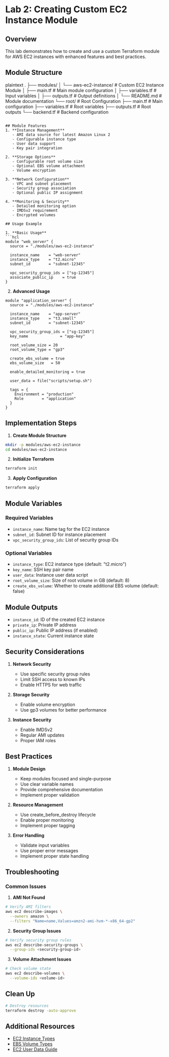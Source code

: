 # Lab 2: Creating Custom EC2 Instance Module

## Overview
This lab demonstrates how to create and use a custom Terraform module for AWS EC2 instances with enhanced features and best practices.

## Module Structure
plaintext
.
├── modules/
│   └── aws-ec2-instance/          # Custom EC2 Instance Module
│       ├── main.tf                # Main module configuration
│       ├── variables.tf           # Input variables
│       ├── outputs.tf             # Output definitions
│       └── README.md              # Module documentation
└── root/                          # Root Configuration
    ├── main.tf                    # Main configuration
    ├── variables.tf               # Root variables
    ├── outputs.tf                 # Root outputs
    └── backend.tf                 # Backend configuration
```

## Module Features
1. **Instance Management**
   - AMI data source for latest Amazon Linux 2
   - Configurable instance type
   - User data support
   - Key pair integration

2. **Storage Options**
   - Configurable root volume size
   - Optional EBS volume attachment
   - Volume encryption

3. **Network Configuration**
   - VPC and subnet placement
   - Security group association
   - Optional public IP assignment

4. **Monitoring & Security**
   - Detailed monitoring option
   - IMDSv2 requirement
   - Encrypted volumes

## Usage Example

1. **Basic Usage**
```hcl
module "web_server" {
  source = "./modules/aws-ec2-instance"

  instance_name    = "web-server"
  instance_type    = "t2.micro"
  subnet_id        = "subnet-12345"
  
  vpc_security_group_ids = ["sg-12345"]
  associate_public_ip    = true
}
```

2. **Advanced Usage**
```hcl
module "application_server" {
  source = "./modules/aws-ec2-instance"

  instance_name    = "app-server"
  instance_type    = "t3.small"
  subnet_id        = "subnet-12345"
  
  vpc_security_group_ids = ["sg-12345"]
  key_name              = "app-key"
  
  root_volume_size = 20
  root_volume_type = "gp3"
  
  create_ebs_volume = true
  ebs_volume_size   = 50
  
  enable_detailed_monitoring = true

  user_data = file("scripts/setup.sh")

  tags = {
    Environment = "production"
    Role        = "application"
  }
}
```

## Implementation Steps

1. **Create Module Structure**
```bash
mkdir -p modules/aws-ec2-instance
cd modules/aws-ec2-instance
```

2. **Initialize Terraform**
```bash
terraform init
```

3. **Apply Configuration**
```bash
terraform apply
```

## Module Variables

### Required Variables
- `instance_name`: Name tag for the EC2 instance
- `subnet_id`: Subnet ID for instance placement
- `vpc_security_group_ids`: List of security group IDs

### Optional Variables
- `instance_type`: EC2 instance type (default: "t2.micro")
- `key_name`: SSH key pair name
- `user_data`: Instance user data script
- `root_volume_size`: Size of root volume in GB (default: 8)
- `create_ebs_volume`: Whether to create additional EBS volume (default: false)

## Module Outputs
- `instance_id`: ID of the created EC2 instance
- `private_ip`: Private IP address
- `public_ip`: Public IP address (if enabled)
- `instance_state`: Current instance state

## Security Considerations
1. **Network Security**
   - Use specific security group rules
   - Limit SSH access to known IPs
   - Enable HTTPS for web traffic

2. **Storage Security**
   - Enable volume encryption
   - Use gp3 volumes for better performance

3. **Instance Security**
   - Enable IMDSv2
   - Regular AMI updates
   - Proper IAM roles

## Best Practices
1. **Module Design**
   - Keep modules focused and single-purpose
   - Use clear variable names
   - Provide comprehensive documentation
   - Implement proper validation

2. **Resource Management**
   - Use create_before_destroy lifecycle
   - Enable proper monitoring
   - Implement proper tagging

3. **Error Handling**
   - Validate input variables
   - Use proper error messages
   - Implement proper state handling

## Troubleshooting

### Common Issues
1. **AMI Not Found**
```bash
# Verify AMI filters
aws ec2 describe-images \
  --owners amazon \
  --filters "Name=name,Values=amzn2-ami-hvm-*-x86_64-gp2"
```

2. **Security Group Issues**
```bash
# Verify security group rules
aws ec2 describe-security-groups \
  --group-ids <security-group-id>
```

3. **Volume Attachment Issues**
```bash
# Check volume state
aws ec2 describe-volumes \
  --volume-ids <volume-id>
```

## Clean Up
```bash
# Destroy resources
terraform destroy -auto-approve
```

## Additional Resources
- [EC2 Instance Types](https://aws.amazon.com/ec2/instance-types/)
- [EBS Volume Types](https://aws.amazon.com/ebs/volume-types/)
- [EC2 User Data Guide](https://docs.aws.amazon.com/AWSEC2/latest/UserGuide/user-data.html)
```
